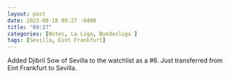 ```yaml
---
layout: post
date: 2023-08-18 09:27 -0400
title: "09:27"
categories: [Notes, La Liga, Bundesliga ]
tags: [Sevilla, Eint Frankfurt]
---
```


Added Djibril Sow of Sevilla to the watchlist as a #6. Just transferred from Eint Frankfurt to Sevilla.


